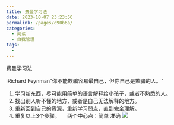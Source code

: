 ```yaml
---
title: 费曼学习法
date: 2023-10-07 23:23:56
permalink: /pages/d90b6a/
categories:
  - 阅读
  - 自我管理
tags:
  - 
---
```

费曼学习法

iRichard Feynman”你不能欺骗容易最自己，但你自己是欺骗的人。"
1. 学习新东西，尽可能用简单的语言解释给小孩子，或者不熟悉的人。
2. 找出别人听不懂的地方，或者是自己无法解释的地方。
3. 重新回到自己的资源，重新学习弱点，直到完全理解。
4. 重复以上3个步骤。
    两个中心点：简单 准确
![](../../_resources/b52052527f3f7d33f2b92e0783947eb6.png)